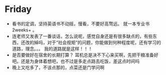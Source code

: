 # Friday

- 看书的定调，坚持英语书不动摇，慢看，不要好高骛远。 就一本专业书2weeks+ 。
- 连老师又发表了一番谈话，怎么说呢，感觉自身还是有很多缺点的，有些东西，还改的掉吗，对于“社会规矩”的问题，你能做到何种程度呢，还有学习的道路，理念。。。 我的道路就是这样！！！
- 是否要做好在宿舍的长期打算？ 耳机总是决不下心来买啊，先把干粮准备好吧。还是为身体着想吧，也不过是多走点路去吃饭，差这点时间吗
- 晚上又吃多了，不该点那的，点菜还是门学问啊
